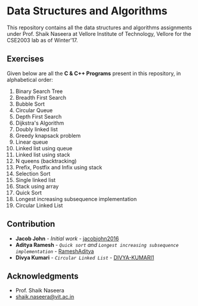 # Data Structures and Algorithms

This repository contains all the data structures and algorithms assignments under Prof. Shaik Naseera at Vellore Institute of Technology, Vellore for the CSE2003 lab as of Winter'17.

## Exercises

Given below are all the __C & C++ Programs__ present in this repository, in alphabetical order:

1. Binary Search Tree
2. Breadth First Search
3. Bubble Sort
4. Circular Queue
5. Depth First Search
6. Dijkstra's Algorithm
7. Doubly linked list
8. Greedy knapsack problem
9. Linear queue
10. Linked list using queue
11. Linked list using stack
12. N queens (backtracking)
13. Prefix, Postfix and Infix using stack
14. Selection Sort
15. Single linked list
16. Stack using array
17. Quick Sort
18. Longest increasing subsequence implementation
19. Circular Linked List

## Contribution

* **Jacob John** - *Initial work* - [jacobjohn2016](https://github.com/jacobjohn2016/)
* **Aditya Ramesh** - *`Quick sort` and `Longest increasing subsequence implementation`* - [RameshAditya](https://github.com/RameshAditya/)
* **Divya Kumari** - *`Circular Linked List`* - [DIVYA-KUMARI1](https://github.com/DIVYA-KUMARI1)

## Acknowledgments

* Prof. Shaik Naseera
* shaik.naseera@vit.ac.in
